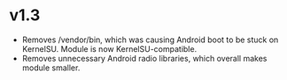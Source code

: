 # v1.3
- Removes /vendor/bin, which was causing Android boot to be stuck on KernelSU. Module is now KernelSU-compatible.
- Removes unnecessary Android radio libraries, which overall makes module smaller.
